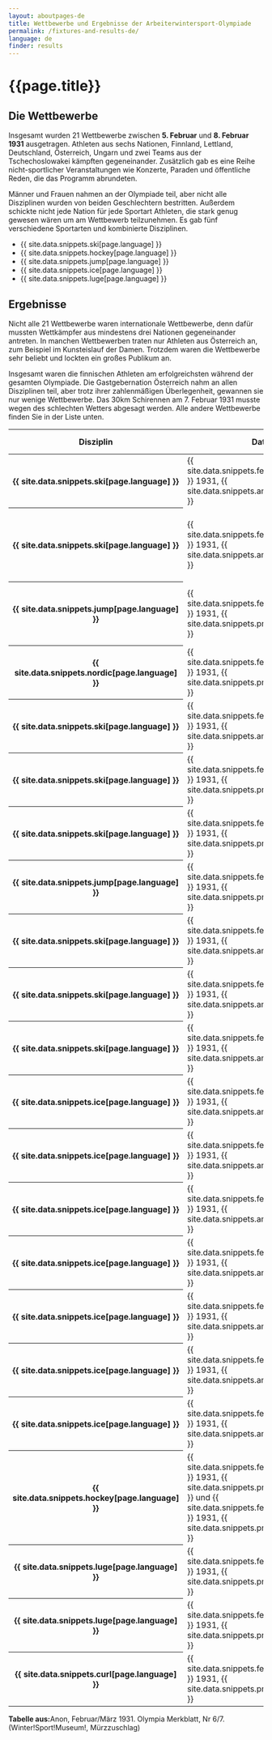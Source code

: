 ```yaml
---
layout: aboutpages-de
title: Wettbewerbe und Ergebnisse der Arbeiterwintersport-Olympiade
permalink: /fixtures-and-results-de/
language: de
finder: results
---
```

<h1>{{page.title}}</h1>
<h2>Die Wettbewerbe</h2>
<div class="information">
    <p>Insgesamt wurden 21 Wettbewerbe zwischen <b>5. Februar</b> und <b>8. Februar 1931</b> ausgetragen. Athleten aus sechs Nationen, Finnland, Lettland, Deutschland, Österreich, Ungarn und zwei Teams aus der Tschechoslowakei kämpften gegeneinander. Zusätzlich gab es eine Reihe nicht-sportlicher Veranstaltungen wie Konzerte, Paraden und öffentliche Reden, die das Programm abrundeten.</p>
    <p>Männer und Frauen nahmen an der Olympiade teil, aber nicht alle Disziplinen wurden von beiden Geschlechtern bestritten. Außerdem schickte nicht jede Nation für jede Sportart Athleten, die stark genug gewesen wären um am Wettbewerb teilzunehmen. Es gab fünf verschiedene Sportarten und kombinierte Disziplinen.</p>
</div>
<!--this results table uses the data from snippets.yml-->
<div class="facts-list">
    <ul>
        <li>{{ site.data.snippets.ski[page.language] }}</li>
        <li>{{ site.data.snippets.hockey[page.language] }}</li>
        <li>{{ site.data.snippets.jump[page.language] }}</li>
        <li>{{ site.data.snippets.ice[page.language] }}</li>
        <li>{{ site.data.snippets.luge[page.language] }}</li>
    </ul>
</div>
<h2>Ergebnisse</h2>
<div class="information">
    <p>Nicht alle 21 Wettbewerbe waren internationale Wettbewerbe, denn dafür mussten Wettkämpfer aus mindestens drei Nationen gegeneinander antreten. In manchen Wettbewerben traten nur Athleten aus Österreich an, zum Beispiel im Kunsteislauf der Damen. Trotzdem waren die Wettbewerbe sehr beliebt und lockten ein großes Publikum an.</p>
    <p>Insgesamt waren die finnischen Athleten am erfolgreichsten während der gesamten Olympiade. Die Gastgebernation Österreich nahm an allen Disziplinen teil, aber trotz ihrer zahlenmäßigen Überlegenheit, gewannen sie nur wenige Wettbewerbe. Das 30km Schirennen am 7.  Februar 1931 musste wegen des schlechten Wetters abgesagt werden. Alle andere Wettbewerbe finden Sie in der Liste unten.</p></div>
<div class="table-responsive-sm">
<!--class="table-responsive-sm" ensures that the table behaves responsibly across all devices.-->
    <table class="table">
        <thead>
            <tr>
                <th scope="col">Disziplin</th>
                <th scope="col">Datum</th>
                <th scope="col">Wettbewerb</th>
                <th scope="col">Gewinner, Nation Gold</th>
                <th scope="col">Gewinner, Nation Silber</th>
                <th scope="col">Internationaler Wettkampf</th>
            </tr>
        </thead>
        <tbody>
            <tr>
                <th scope="row">{{ site.data.snippets.ski[page.language] }}</th>
                <td>{{ site.data.snippets.feb5[page.language] }} 1931, {{ site.data.snippets.am11[page.language] }}</td>
                <td><b>15km {{ site.data.snippets.men[page.language] }} {{ site.data.snippets.cross[page.language] }}</b></td>
                <td>Norojäroi Hejki, {{ site.data.snippets.fin[page.language] }}</td>
                <td>Salminen Matti, {{ site.data.snippets.fin[page.language] }}</td>
                <td>Ja</td>
            </tr>
            <tr>
                <th scope="row">{{ site.data.snippets.ski[page.language] }}</th>
                <td>{{ site.data.snippets.feb5[page.language] }} 1931, {{ site.data.snippets.am11[page.language] }}</td>
                <td><b>15km {{ site.data.snippets.men[page.language] }} {{ site.data.snippets.cross[page.language] }} für {{ site.data.snippets.nordic[page.language] }}</b></td>
                <td>Heß Max, {{ site.data.snippets.ger[page.language] }}</td>
                <td>Talsi Arbo, {{ site.data.snippets.fin[page.language] }}</td>
                <td>Ja</td>
            </tr>
            <tr>
                <th scope="row">{{ site.data.snippets.jump[page.language] }}</th>
                <td>{{ site.data.snippets.feb7[page.language] }} 1931, {{ site.data.snippets.pm2[page.language] }}</td>
                <td><b>{{ site.data.snippets.men[page.language] }} {{ site.data.snippets.jump[page.language] }} für {{ site.data.snippets.nordic[page.language] }}</b></td>
                <td>Häusler Gustav, Germany</td>
                <td>Talsi Arbo, {{ site.data.snippets.fin[page.language] }}</td>
                <td>Ja</td>
            </tr>
                        <tr>
                <th scope="row">{{ site.data.snippets.nordic[page.language] }}</th>
                <td>{{ site.data.snippets.feb8[page.language] }} 1931, {{ site.data.snippets.pm2[page.language] }}</td>
                <td><b>Final result {{ site.data.snippets.nordic[page.language] }}</b></td>
                <td>Talsi Arbo, {{ site.data.snippets.fin[page.language] }}</td>
                <td>Heß Max, {{ site.data.snippets.ger[page.language] }}</td>
                <td>Ja</td>
            </tr>
            <tr>
                <th scope="row">{{ site.data.snippets.ski[page.language] }}</th>
                <td>{{ site.data.snippets.feb8[page.language] }} 1931, {{ site.data.snippets.am10[page.language] }}</td>
                <td><b>10km {{ site.data.snippets.men[page.language] }} Mannschaftslanglauf</b></td>
                <td>Koskelainen A., Koskelainen M., Koskelainen V., {{ site.data.snippets.fin[page.language] }}</td>
                <td>Viherieletto, Vakarri, Salminen, {{ site.data.snippets.fin[page.language] }}</td>
                <td>Ja</td>
            </tr>
            <tr>
                <th scope="row">{{ site.data.snippets.ski[page.language] }}</th>
                <td>{{ site.data.snippets.feb6[page.language] }} 1931, {{ site.data.snippets.pm12[page.language] }}</td>
                <td><b>10km {{ site.data.snippets.men[page.language] }} Abfahrt</b></td>
                <td>Manhardt Karl, {{ site.data.snippets.ger[page.language] }}</td>
                <td>Berner Franz, {{ site.data.snippets.aut[page.language] }}</td>
                <td>Ja</td>
            </tr>
            <tr>
                <th scope="row">{{ site.data.snippets.ski[page.language] }}</th>
                <td>{{ site.data.snippets.feb5[page.language] }} 1931, {{ site.data.snippets.pm2[page.language] }}</td>
                <td><b>3km {{ site.data.snippets.men[page.language] }} Hindernisrennen</b></td>
                <td>Salminen Matti, {{ site.data.snippets.fin[page.language] }}</td>
                <td>Manhardt Karl, {{ site.data.snippets.ger[page.language] }}</td>
                <td>Ja</td>
            </tr>
            <tr>
                <th scope="row">{{ site.data.snippets.jump[page.language] }}</th>
                <td>{{ site.data.snippets.feb8[page.language] }} 1931, {{ site.data.snippets.pm2[page.language] }}</td>
                <td><b>{{ site.data.snippets.men[page.language] }} Hauptschispringen</b></td>
                <td>Häusler Gustav, {{ site.data.snippets.ger[page.language] }}</td>
                <td>Talsi Arbo, {{ site.data.snippets.fin[page.language] }}</td>
                <td>Ja</td>
            </tr>
            <tr>
                <th scope="row">{{ site.data.snippets.ski[page.language] }}</th>
                <td>{{ site.data.snippets.feb7[page.language] }} 1931, {{ site.data.snippets.am10[page.language] }}</td>
                <td><b>8km {{ site.data.snippets.men[page.language] }} Mannschaftswettbewerb der Wehrturner mit Gepäck</b></td>
                <td>Wehrturner Innsbruck</td>
                <td>Wehrturner Mürzzuschlag</td>
                <td>Nein</td>
            </tr>
            <tr>
                <th scope="row">{{ site.data.snippets.ski[page.language] }}</th>
                <td>{{ site.data.snippets.feb7[page.language] }} 1931, {{ site.data.snippets.am9[page.language] }}</td>
                <td><b>6km {{ site.data.snippets.women[page.language] }} {{ site.data.snippets.cross[page.language] }}</b></td>
                <td>Latinen Impi, {{ site.data.snippets.fin[page.language] }}</td>
                <td>Korholin Ester, {{ site.data.snippets.fin[page.language] }}</td>
                <td>Ja</td>
            </tr>
            <tr>
                <th scope="row">{{ site.data.snippets.ski[page.language] }}</th>
                <td>{{ site.data.snippets.feb6[page.language] }} 1931, {{ site.data.snippets.am10[page.language] }}</td>
                <td><b>4km {{ site.data.snippets.women[page.language] }} {{ site.data.snippets.cross[page.language] }}</b></td>
                <td>Latinen Impi, {{ site.data.snippets.fin[page.language] }} </td>
                <td>Korholin Ester, {{ site.data.snippets.fin[page.language] }}</td>
                <td>Ja</td>
            </tr>
            <tr>
                <th scope="row">{{ site.data.snippets.ice[page.language] }}</th>
                <td>{{ site.data.snippets.feb6[page.language] }} 1931, {{ site.data.snippets.am9[page.language] }}</td>
                <td><b>500m {{ site.data.snippets.men[page.language] }} {{ site.data.snippets.speed[page.language] }}</b></td>
                <td>Virtanen Pavo, {{ site.data.snippets.fin[page.language] }}</td>
                <td>Pihl Viljo, {{ site.data.snippets.fin[page.language] }}</td>
                <td>Ja</td>
            </tr>
            <tr>
                <th scope="row">{{ site.data.snippets.ice[page.language] }}</th>
                <td>{{ site.data.snippets.feb7[page.language] }} 1931, {{ site.data.snippets.am10[page.language] }}</td>
                <td><b>1500m {{ site.data.snippets.men[page.language] }} {{ site.data.snippets.speed[page.language] }}</b></td>
                <td>Virtanen Pavo, {{ site.data.snippets.fin[page.language] }}</td>
                <td>Pihl Viljo, {{ site.data.snippets.fin[page.language] }}</td>
                <td>Ja</td>
            </tr>
            <tr>
                <th scope="row">{{ site.data.snippets.ice[page.language] }}</th>
                <td>{{ site.data.snippets.feb6[page.language] }} 1931, {{ site.data.snippets.am9[page.language] }}</td>
                <td><b>5000m {{ site.data.snippets.men[page.language] }} {{ site.data.snippets.speed[page.language] }}</b></td>
                <td>Pihl Viljo, {{ site.data.snippets.fin[page.language] }}</td>
                <td>Virtanen Pavo, {{ site.data.snippets.fin[page.language] }}</td>
                <td>Ja</td>
            </tr>
            <tr>
                <th scope="row">{{ site.data.snippets.ice[page.language] }}</th>
                <td>{{ site.data.snippets.feb7[page.language] }} 1931, {{ site.data.snippets.am10[page.language] }}</td>
                <td><b>10000m {{ site.data.snippets.men[page.language] }} {{ site.data.snippets.speed[page.language] }}</b></td>
                <td>Pihl Viljo, {{ site.data.snippets.fin[page.language] }}</td>
                <td>Virtanen Pavo, {{ site.data.snippets.fin[page.language] }}</td>
                <td>Nein</td>
            </tr>
            <tr>
                <th scope="row">{{ site.data.snippets.ice[page.language] }}</th>
                <td>{{ site.data.snippets.feb6[page.language] }} 1931, {{ site.data.snippets.am9[page.language] }}</td>
                <td><b>{{ site.data.snippets.men[page.language] }} {{ site.data.snippets.fig[page.language] }}</b></td>
                <td>Schlichtinger, {{ site.data.snippets.aut[page.language] }}</td>
                <td>Vielniek, {{ site.data.snippets.lat[page.language] }}</td>
                <td>Ja</td>
            </tr>
            <tr>
                <th scope="row">{{ site.data.snippets.ice[page.language] }}</th>
                <td>{{ site.data.snippets.feb6[page.language] }} 1931, {{ site.data.snippets.am9[page.language] }}</td>
                <td><b>{{ site.data.snippets.women[page.language] }} {{ site.data.snippets.fig[page.language] }}</b></td>
                <td>Gönner, {{ site.data.snippets.aut[page.language] }}</td>
                <td>Ronay, {{ site.data.snippets.aut[page.language] }}</td>
                <td>Nein</td>
            </tr>
            <tr>
                <th scope="row">{{ site.data.snippets.ice[page.language] }}</th>
                <td>{{ site.data.snippets.feb7[page.language] }} 1931, {{ site.data.snippets.am9[page.language] }}</td>
                <td><b>{{ site.data.snippets.pair[page.language] }}</b></td>
                <td>Gönner-Lang, {{ site.data.snippets.aut[page.language] }}</td>
                <td>Trimmel-Scherikirs, {{ site.data.snippets.aut[page.language] }}</td>
                <td>Nein</td>
            </tr>
            <tr>
                <th scope="row">{{ site.data.snippets.hockey[page.language] }}</th>
                <td>{{ site.data.snippets.feb6[page.language] }} 1931, {{ site.data.snippets.pm2[page.language] }} und {{ site.data.snippets.feb7[page.language] }} 1931, {{ site.data.snippets.pm3[page.language] }}</td>
                <td><b>{{ site.data.snippets.hockey[page.language] }}</b></td>
                <td>{{ site.data.snippets.aut[page.language] }}</td>
                <td>{{ site.data.snippets.lat[page.language] }}</td>
                <td>Ja</td>
            </tr>
            <tr>
                <th scope="row">{{ site.data.snippets.luge[page.language] }}</th>
                <td>{{ site.data.snippets.feb6[page.language] }} 1931, {{ site.data.snippets.pm2[page.language] }}</td>
                <td><b>{{ site.data.snippets.men[page.language] }} Rodeln Einzel</b></td>
                <td>Brunner Hubert, {{ site.data.snippets.aut[page.language] }}</td>
                <td>Hintermüller Franz, {{ site.data.snippets.aut[page.language] }}</td>
                <td>Nein</td>
            </tr>
            <tr>
                <th scope="row">{{ site.data.snippets.luge[page.language] }}</th>
                <td>{{ site.data.snippets.feb6[page.language] }} 1931, {{ site.data.snippets.pm2[page.language] }}</td>
                <td><b>{{ site.data.snippets.women[page.language] }} Rodeln Einzel</b></td>
                <td>Greier Gusti, {{ site.data.snippets.aut[page.language] }}</td>
                <td>Stanek Elise, {{ site.data.snippets.aut[page.language] }}</td>
                <td>Nein</td>
            </tr>
            <tr>
                <th scope="row">{{ site.data.snippets.curl[page.language] }}</th>
                <td>{{ site.data.snippets.feb7[page.language] }} 1931, {{ site.data.snippets.pm2[page.language] }}</td>
                <td><b>{{ site.data.snippets.curl[page.language] }}</b></td>
                <td>Verein Wartberg, {{ site.data.snippets.aut[page.language] }}</td>
                <td>Freundschaftsspiel</td>
                <td>Nein</td>
            </tr>
        </tbody>
    </table>
</div>
<p><b>Tabelle aus:</b>Anon, Februar/März 1931. Olympia Merkblatt, Nr 6/7. (Winter!Sport!Museum!, Mürzzuschlag)